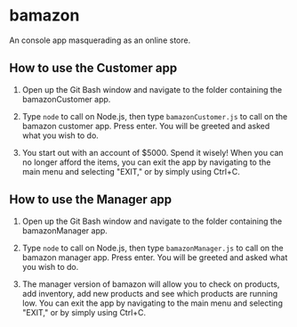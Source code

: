 # bamazon

An console app masquerading as an online store.

## How to use the Customer app

1. Open up the Git Bash window and navigate to the folder containing the bamazonCustomer app.

2. Type `node` to call on Node.js, then type `bamazonCustomer.js` to call on the bamazon customer app. Press enter. You will be greeted and asked what you wish to do.

3. You start out with an account of $5000. Spend it wisely! When you can no longer afford the items, you can exit the app by navigating to the main menu and selecting "EXIT," or by simply using Ctrl+C.

## How to use the Manager app

1. Open up the Git Bash window and navigate to the folder containing the bamazonManager app.

2. Type `node` to call on Node.js, then type `bamazonManager.js` to call on the bamazon manager app. Press enter. You will be greeted and asked what you wish to do.

3. The manager version of bamazon will allow you to check on products, add inventory, add new products and see which products are running low. You can exit the app by navigating to the main menu and selecting "EXIT," or by simply using Ctrl+C.